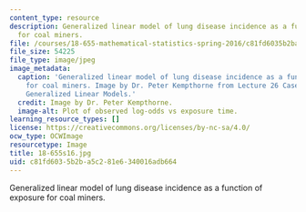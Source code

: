 ```yaml
---
content_type: resource
description: Generalized linear model of lung disease incidence as a function of exposure
  for coal miners.
file: /courses/18-655-mathematical-statistics-spring-2016/c81fd6035b2ba5c281e6340016adb664_18-655s16.jpg
file_size: 54225
file_type: image/jpeg
image_metadata:
  caption: 'Generalized linear model of lung disease incidence as a function of exposure
    for coal miners. Image by Dr. Peter Kempthorne from Lecture 26 Case Study: Applying
    Generalized Linear Models.'
  credit: Image by Dr. Peter Kempthorne.
  image-alt: Plot of observed log-odds vs exposure time.
learning_resource_types: []
license: https://creativecommons.org/licenses/by-nc-sa/4.0/
ocw_type: OCWImage
resourcetype: Image
title: 18-655s16.jpg
uid: c81fd603-5b2b-a5c2-81e6-340016adb664
---
```

Generalized linear model of lung disease incidence as a function of exposure for coal miners.